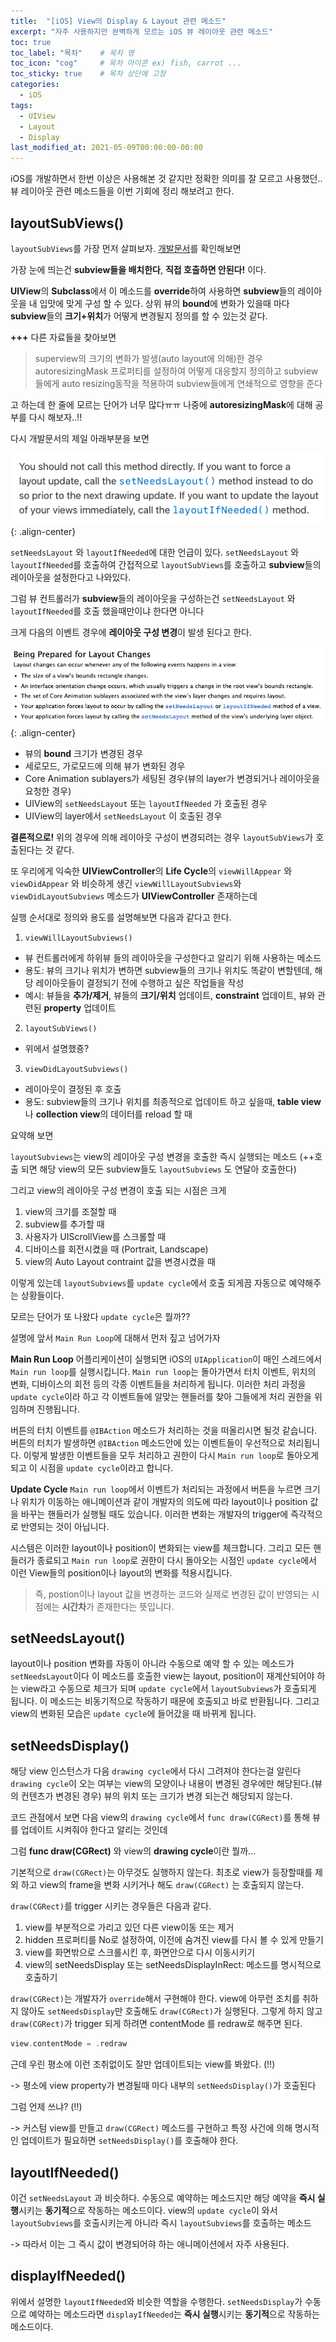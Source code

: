 ```yaml
---
title:  "[iOS] View의 Display & Layout 관련 메소드"
excerpt: "자주 사용하지만 완벽하게 모르는 iOS 뷰 레이아웃 관련 메소드"
toc: true
toc_label: "목차"    # 목차 명
toc_icon: "cog"     # 목차 아이콘 ex) fish, carrot ...
toc_sticky: true    # 목차 상단에 고정
categories:
  - iOS
tags:
  - UIView
  - Layout
  - Display
last_modified_at: 2021-05-09T00:00:00-00:00
---
```


iOS를 개발하면서 한번 이상은 사용해본 것 같지만 정확한 의미를 잘 모르고 사용했던.. 뷰 레이아웃 관련 메소드들을 이번 기회에 정리 해보려고 한다.



## layoutSubViews()

`layoutSubViews`를 가장 먼저 살펴보자. [개발문서](https://developer.apple.com/documentation/uikit/uiview/1622482-layoutsubviews)를 확인해보면

가장 눈에 띄는건 **subview들을 배치한다**, **직접 호출하면 안된다!** 이다.

**UIView**의 **Subclass**에서 이 메소드를 **override**하여 사용하면 **subview**들의 레이아웃을 내 입맛에 맞게 구성 할 수 있다. 상위 뷰의 **bound**에 변화가 있을때 마다 **subview**들의 **크기+위치**가 어떻게 변경될지 정의를 할 수 있는것 같다.

**+++** 다른 자료들을 찾아보면

> superview의 크기의 변화가 발생(auto layout에 의해)한 경우 autoresizingMask 프로퍼티를 설정하여 어떻게 대응할지 정의하고 subview들에게 auto resizing동작을 적용하여 subview들에게 연쇄적으로 영향을 준다
 
고 하는데 한 줄에 모르는 단어가 너무 많다ㅠㅠ 나중에 **autoresizingMask**에 대해 공부를 다시 해보자..!!

다시 개발문서의 제일 아래부분을 보면 

![](/assets/images/2021-04-29-post/1.png){: .align-center}

`setNeedsLayout` 와 `layoutIfNeeded`에 대한 언급이 있다.
`setNeedsLayout` 와 `layoutIfNeeded`를 호출하여 간접적으로 `layoutSubViews`를 호출하고 **subview**들의 레이아웃을 설정한다고 나와있다.



그럼 뷰 컨트롤러가 **subview**들의 레이아웃을 구성하는건 `setNeedsLayout` 와 `layoutIfNeeded`를 호출 했을때만이냐 한다면 아니다



크게 다음의 이벤트 경우에 **레이아웃 구성 변경**이 발생 된다고 한다.

![](/assets/images/2021-04-29-post/2.png){: .align-center}

- 뷰의 **bound** 크기가 변경된 경우
- 세로모드, 가로모드에 의해 뷰가 변화된 경우
- Core Animation sublayers가 세팅된 경우(뷰의 layer가 변경되거나 레이아웃을 요청한 경우)
- UIView의 `setNeedsLayout` 또는 `layoutIfNeeded` 가 호출된 경우
- UIView의 layer에서 `setNeedsLayout` 이 호출된 경우


**결론적으로!** 위의 경우에 의해 레이아웃 구성이 변경되려는 경우 `layoutSubViews`가 호출된다는 것 같다.


또 우리에게 익숙한 **UIViewController**의 **Life Cycle**의 `viewWillAppear` 와 `viewDidAppear` 와 비슷하게 생긴 `viewWillLayoutSubviews`와 `viewDidLayoutSubviews` 메소드가 **UIViewController** 존재하는데 

실행 순서대로 정의와 용도를 설명해보면 다음과 같다고 한다.

1. `viewWillLayoutSubviews()`
  - 뷰 컨트롤러에게 하위뷰 들의 레이아웃을 구성한다고 알리기 위해 사용하는 메소드
  - 용도: 뷰의 크기나 위치가 변하면 subview들의 크기나 위치도 똑같이 변할텐데, 해당 레이아웃들이 결정되기 전에 수행하고 싶은 작업들을 작성
  - 예시: 뷰들을 **추가/제거**, 뷰들의 **크기/위치** 업데이트, **constraint** 업데이트, 뷰와 관련된 **property** 업데이트
2. `layoutSubViews()`
  - 위에서 설명했죵?
3. `viewDidLayoutSubviews()`
  - 레이아웃이 결정된 후 호출
  - 용도: subview들의 크기나 위치를 최종적으로 업데이트 하고 싶을때, **table view**나 **collection view**의 데이터를 reload 할 때

요약해 보면 

`layoutSubviews`는 view의 레이아웃 구성 변경을 호출한 즉시 실행되는 메소드
(++호출 되면 해당 view의 모든 subview들도 `layoutSubviews` 도 연달아 호출한다)

그리고 view의 레이아웃 구성 변경이 호출 되는 시점은 크게

1. view의 크기를 조절할 때
2. subview를 추가할 때
3. 사용자가 UIScrollView를 스크롤할 때
4. 디바이스를 회전시켰을 때 (Portrait, Landscape)
5. view의 Auto Layout contraint 값을 변경시켰을 때

이렇게 있는데 `layoutSubviews`를 `update cycle`에서 호출 되게끔 자동으로 예약해주는 상황들이다.

모르는 단어가 또 나왔다 `update cycle`은 뭘까??

설명에 앞서 `Main Run Loop`에 대해서 먼저 짚고 넘어가자

**Main Run Loop**
어플리케이션이 실행되면 iOS의 `UIApplication`이 매인 스레드에서 `Main run loop`를 실행시킵니다. `Main run loop`는 돌아가면서 터치 이벤트, 위치의 변화, 디바이스의 회전 등의 각종 이벤트들을 처리하게 됩니다. 이러한 처리 과정을 `update cycle`이라 하고 각 이벤트들에 알맞는 핸들러를 찾아 그들에게 처리 권한을 위임하며 진행됩니다.

버튼의 터치 이벤트를 `@IBAction` 메소드가 처리하는 것을 떠올리시면 될것 같습니다.
버튼의 터치가 발생하면 `@IBAction` 메소드안에 있는 이벤트들이 우선적으로 처리됩니다.
이렇게 발생한 이벤트들을 모두 처리하고 권한이 다시 `Main run loop`로 돌아오게 되고 이 시점을 `update cycle`이라고 합니다.

**Update Cycle**
`Main run loop`에서 이벤트가 처리되는 과정에서 버튼을 누르면 크기나 위치가 이동하는 애니메이션과 같이 개발자의 의도에 따라 layout이나 position 값을 바꾸는 핸들러가 실행될 때도 있습니다. 이러한 변화는 개발자의 trigger에 즉각적으로 반영되는 것이 아닙니다.

시스템은 이러한 layout이나 position이 변화되는 view를 체크합니다. 그리고 모든 핸들러가 종료되고 `Main run loop`로 권한이 다시 돌아오는 시점인 `update cycle`에서 이런 View들의 position이나 layout의 변화를 적용시킵니다.

> 즉, postion이나 layout 값을 변경하는 코드와 실제로 변경된 값이 반영되는 시점에는 **시간차**가 존재한다는 뜻입니다. 

## setNeedsLayout()

layout이나 position 변화를 자동이 아니라 수동으로 예약 할 수 있는 메소드가 `setNeedsLayout`이다
이 메소드를 호출한 view는 layout, position이 재계산되어야 하는 view라고 수동으로 체크가 되며 `update cycle`에서 `layoutSubviews`가 호출되게 됩니다.
이 메소드는 비동기적으로 작동하기 때문에 호출되고 바로 반환됩니다. 그리고 view의 변화된 모습은 `update cycle`에 들어갔을 때 바뀌게 됩니다.

## setNeedsDisplay()

해당 view 인스턴스가 다음 `drawing cycle`에서 다시 그려져야 한다는걸 알린다
`drawing cycle`이 오는 여부는 view의 모양이나 내용이 변경된 경우에만 해당된다.(뷰의 컨텐츠가 변경된 경우) 뷰의 위치 또는 크기가 변경 되는건 해당되지 않는다.

코드 관점에서 보면 다음 view의 `drawing cycle`에서 `func draw(CGRect)`를 통해 뷰를 업데이트 시켜줘야 한다고 알리는 것인데

그럼 **func draw(CGRect)** 와 view의 **drawing cycle**이란 뭘까…

기본적으로 `draw(CGRect)`는 아무것도 실행하지 않는다.
최초로 view가 등장할때를 제외 하고 view의 frame을 변화 시키거나 해도 `draw(CGRect)` 는 호출되지 않는다.

`draw(CGRect)`를 trigger 시키는 경우들은 다음과 같다.

1. view를 부분적으로 가리고 있던 다른 view이동 또는 제거
2. hidden 프로퍼티를 No로 설정하여, 이전에 숨겨진 view를 다시 볼 수 있게 만들기
3. view를 화면밖으로 스크롤시킨 후, 화면안으로 다시 이동시키기
4. view의 setNeedsDisplay 또는 setNeedsDisplayInRect: 메소드를 명시적으로 호출하기

`draw(CGRect)`는 개발자가 `override`해서 구현해야 한다.
view에 아무런 조치를 취하지 않아도 `setNeedsDisplay`만 호출해도 `draw(CGRect)`가 실행된다.
그렇게 하지 않고 `draw(CGRect)`가 trigger 되게 하려면 contentMode 를 redraw로 해주면 된다.

```swift
view.contentMode = .redraw
```

근데 우린 평소에 이런 조취없이도 잘만 업데이트되는 view를 봐왔다. (!!)

-> 평소에 view property가 변경될때 마다 내부의 `setNeedsDisplay()`가 호출된다

그럼 언제 쓰냐? (!!)

-> 커스텀 view를 만들고 `draw(CGRect)` 메소드를 구현하고 특정 사건에 의해 명시적인 업데이트가 필요하면 `setNeedsDisplay()`를 호출해야 한다.


## layoutIfNeeded()
이건 `setNeedsLayout` 과 비슷하다. 수동으로 예약하는 메소드지만 해당 예약을 **즉시 실행**시키는 **동기적**으로 작동하는 메소드이다. view의 `update cycle`이 와서 `layoutSubviews`를 호출시키는게 아니라 즉시 `layoutSubviews`를 호출하는 메소드

-> 따라서 이는 그 즉시 값이 변경되어햐 하는 애니메이션에서 자주 사용된다.


## displayIfNeeded()
위에서 설명한 `layoutIfNeeded`와 비슷한 역할을 수행한다. `setNeedsDisplay`가 수동으로 예약하는 메소드라면 `displayIfNeeded`는 **즉시 실행**시키는 **동기적**으로 작동하는 메소드이다. 